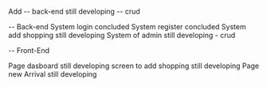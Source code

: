 Add
-- back-end still developing -- crud

-- Back-end
System login concluded
System register concluded
System add shopping still developing 
System of admin still developing - crud 

-- Front-End 

Page dasboard still developing 
screen to add shopping still developing 
Page new Arrival still developing